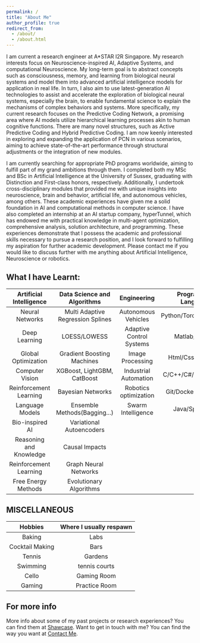 ```yaml
---
permalink: /
title: "About Me"
author_profile: true
redirect_from: 
  - /about/
  - /about.html
---
```


I am current a research engineer at A*STAR I2R Singapore. My research interests focus on Neuroscience-inspired AI, Adaptive Systems, and computational Neuroscience. My long-term goal is to abstract concepts such as consciousness, memory, and learning from biological neural systems and model them into advanced artificial intelligence models for application in real life. In turn, I also aim to use latest-generation AI technologies to assist and accelerate the exploration of biological neural systems, especially the brain, to enable fundamental science to explain the mechanisms of complex behaviors and systems. More specifically, my current research focuses on the Predictive Coding Network, a promising area where AI models utilize hierarchical learning processes akin to human cognitive functions. There are many novel structures, such as Active Predictive Coding and Hybrid Predictive Coding. I am now keenly interested in exploring and expanding the application of PCN in various scenarios, aiming to achieve state-of-the-art performance through structural adjustments or the integration of new modules.


I am currently searching for appropriate PhD programs worldwide, aiming to fulfill part of my grand ambitions through them. I completed both my MSc and BSc in Artificial Intelligence at the University of Sussex, graduating with Distinction and First-class honors, respectively. Additionally, I undertook cross-disciplinary modules that provided me with unique insights into neuroscience, brain and behavior, artificial life, and autonomous vehicles, among others. These academic experiences have given me a solid foundation in AI and computational methods in computer science. I have also completed an internship at an AI startup company, hyperTunnel, which has endowed me with practical knowledge in multi-agent optimization, comprehensive analysis, solution architecture, and programming. These experiences demonstrate that I possess the academic and professional skills necessary to pursue a research position, and I look forward to fulfilling my aspiration for further academic development. Please contact me if you would like to discuss further with me anything about Artificial Intelligence, Neuroscience or robotics.

What I have Learnt:
------
| Artificial Intelligence | Data Science and Algorithms       | Engineering               | Programming Languages   |
|:-------:                |:-------:                          |:-------:                  |:-------:                |
| Neural Networks         | Multi Adaptive Regression Splines | Autonomous Vehicles       | Python/Torch/Tensorflow |
| Deep Learning           | LOESS/LOWESS                      | Adaptive Control Systems  | Matlab/Simulink         |
| Global Optimization     | Gradient Boosting Machines        | Image Processing          | Html/Css/Javascript     |
| Computer Vision         | XGBoost, LightGBM, CatBoost       | Industrial Automation     | C/C++/C#/.Net/Unity3D   |
| Reinforcement Learning  | Bayesian Networks                 | Robotics  optimization    | Git/Docker/Bash/Shell   |
| Language Models         | Ensemble Methods(Bagging...)      | Swarm Intelligence        | Java/SpringBoot         |
| Bio-inspired AI         | Variational Autoencoders          |                           |                         |
| Reasoning and Knowledge | Causal Impacts                    |                           |                         |
| Reinforcement Learning  | Graph Neural Networks             |                           |                         |
| Free Energy Methods     | Evolutionary Algorithms           |                           |                         |

MISCELLANEOUS
------
| Hobbies          | Where I usually respawn     |
|:-------:         |:-------:                    |
| Baking           | Labs                        |
| Cocktail Making  | Bars                        |
| Tennis           | Gardens                     |
| Swimming         | tennis courts               |
| Cello            | Gaming Room                 |
| Gaming           | Practice Room               |

For more info
------
More info about some of my past projects or research experiences? You can find them at [Shawcase](https://dashpulsar.github.io/portfolio/). 
Want to get in touch with me? You can find the way you want at [Contact Me](https://dashpulsar.github.io/teacher/).
